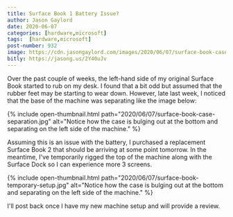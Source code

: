 ```yaml
---
title: Surface Book 1 Battery Issue?
author: Jason Gaylord
date: 2020-06-07
categories: [hardware,microsoft]
tags:  [hardware,microsoft]
post-number: 932
image: https://cdn.jasongaylord.com/images/2020/06/07/surface-book-case-separation.jpg
bitly: https://jasong.us/2Y40uJv
---
```


Over the past couple of weeks, the left-hand side of my original Surface Book started to rub on my desk. I found that a bit odd but assumed that the rubber feet may be starting to wear down. However, late last week, I noticed that the base of the machine was separating like the image below:

{% include open-thumbnail.html path="2020/06/07/surface-book-case-separation.jpg" alt="Notice how the case is bulging out at the bottom and separating on the left side of the machine." %}

Assuming this is an issue with the battery, I purchased a replacement Surface Book 2 that should be arriving at some point tomorrow. In the meantime, I've temporarily rigged the top of the machine along with the Surface Dock so I can experience more 3 screens.

{% include open-thumbnail.html path="2020/06/07/surface-book-temporary-setup.jpg" alt="Notice how the case is bulging out at the bottom and separating on the left side of the machine." %}

I'll post back once I have my new machine setup and will provide a review.